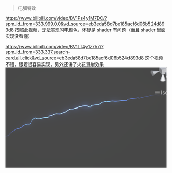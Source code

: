 > 电弧特效

https://www.bilibili.com/video/BV1Ps4y1M7DC/?spm_id_from=333.999.0.0&vd_source=eb3eda58d7be185acf6d06b524d893d8
按照此视频，无法实现闪电颜色，怀疑是 shader 有问题（而且 shader 里面实现没看懂）

https://www.bilibili.com/video/BV1LT4y1z7h7/?spm_id_from=333.337.search-card.all.click&vd_source=eb3eda58d7be185acf6d06b524d893d8
这个视频不错，跟着很容易实现，另外还讲了火花溅射效果
![.](./preview-electricarc2.png)